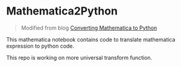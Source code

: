 # Mathematica2Python

> Modified from blog [Converting Mathematica to Python
](http://juanjose.garciaripoll.com/contact)

This mathematica notebook contains code to translate mathematica expression to python code.

This repo is working on more universal transform function.